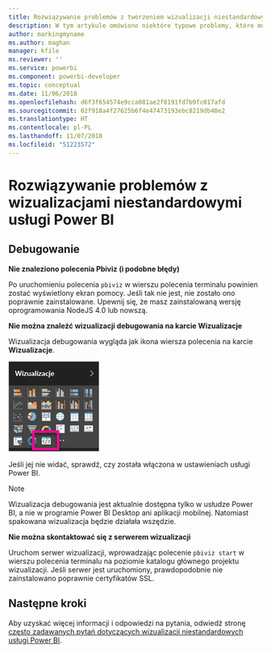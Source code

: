 ```yaml
---
title: Rozwiązywanie problemów z tworzeniem wizualizacji niestandardowych usługi Power BI
description: W tym artykule omówiono niektóre typowe problemy, które można napotkać podczas projektowania lub tworzenia wizualizacji niestandardowej usługi Power BI.
author: markingmyname
ms.author: maghan
manager: kfile
ms.reviewer: ''
ms.service: powerbi
ms.component: powerbi-developer
ms.topic: conceptual
ms.date: 11/06/2018
ms.openlocfilehash: d6f3f654574e9cca081ae2f8191fd7b9fc017afd
ms.sourcegitcommit: 02f918a4f27625b6f4e47473193ebc8219db40e2
ms.translationtype: HT
ms.contentlocale: pl-PL
ms.lasthandoff: 11/07/2018
ms.locfileid: "51223572"
---
```

# <a name="troubleshoot-power-bi-custom-visuals"></a>Rozwiązywanie problemów z wizualizacjami niestandardowymi usługi Power BI

## <a name="debug"></a>Debugowanie

**Nie znaleziono polecenia Pbiviz (i podobne błędy)**

Po uruchomieniu polecenia `pbiviz` w wierszu polecenia terminalu powinien zostać wyświetlony ekran pomocy. Jeśli tak nie jest, nie zostało ono poprawnie zainstalowane. Upewnij się, że masz zainstalowaną wersję oprogramowania NodeJS 4.0 lub nowszą.

**Nie można znaleźć wizualizacji debugowania na karcie Wizualizacje**

Wizualizacja debugowania wygląda jak ikona wiersza polecenia na karcie **Wizualizacje**.

![Wybór wizualizacji](media/power-bi-custom-visuals-troubleshoot/powerbi-developer-visual-selection.png)

Jeśli jej nie widać, sprawdź, czy została włączona w ustawieniach usługi Power BI.

> [!NOTE]
> Wizualizacja debugowania jest aktualnie dostępna tylko w usłudze Power BI, a nie w programie Power BI Desktop ani aplikacji mobilnej. Natomiast spakowana wizualizacja będzie działała wszędzie.

**Nie można skontaktować się z serwerem wizualizacji**

Uruchom serwer wizualizacji, wprowadzając polecenie `pbiviz start` w wierszu polecenia terminalu na poziomie katalogu głównego projektu wizualizacji. Jeśli serwer jest uruchomiony, prawdopodobnie nie zainstalowano poprawnie certyfikatów SSL.

## <a name="next-steps"></a>Następne kroki

Aby uzyskać więcej informacji i odpowiedzi na pytania, odwiedź stronę [często zadawanych pytań dotyczących wizualizacji niestandardowych usługi Power BI](power-bi-custom-visuals-faq.md#organizational-custom-visuals).